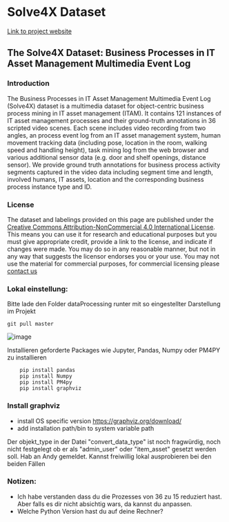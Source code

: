 
# Solve4X Dataset

[Link to project website](https://x2log.pages.fraunhofer.de/solve4x/)

## **The Solve4X Dataset**: Business Processes in IT Asset Management Multimedia Event Log

### Introduction

The Business Processes in IT Asset Management Multimedia Event Log (Solve4X) dataset is a multimedia dataset for object-centric business process mining in IT asset management (ITAM). It contains 121 instances of IT asset management processes and their ground-truth annotations in 36 scripted video scenes. Each scene includes video recording from two angles, an process event log from an IT asset management system, human movement tracking data (including pose, location in the room, walking speed and handling height), task mining log from the web browser and various additional sensor data (e.g. door and shelf openings, distance sensor). We provide ground truth annotations for business process activity segments captured in the video data including segment time and length, involved humans, IT assets, location and the corresponding business process instance type and ID.

### License

The dataset and labelings provided on this page are published under the [Creative Commons Attribution-NonCommercial 4.0 International License](https://creativecommons.org/licenses/by-nc/4.0/).
This means you can use it for research and educational purposes but you must give appropriate credit, provide a link to the license, and indicate if changes were made.
You may do so in any reasonable manner, but not in any way that suggests the licensor endorses you or your use.
You may not use the material for commercial purposes, for commercial licensing please [contact us](https://x2log.pages.fraunhofer.de/solve4x/)

### Lokal einstellung:
Bitte lade den Folder dataProcessing runter mit so eingestellter Darstellung im Projekt

``` git pull master ```

![image](https://github.com/user-attachments/assets/4c4064c3-aab3-4639-82d6-db3d2ad29213)

Installieren geforderte Packages wie Jupyter, Pandas, Numpy oder PM4PY zu installieren

``` pip install jupyter
    pip install pandas
    pip install Numpy
    pip install PM4py
    pip install graphviz
```
### Install graphviz
- install OS specific version https://graphviz.org/download/
- add installation path/bin to system variable path


Der objekt_type in der Datei "convert_data_type" ist noch fragwürdig, noch nicht festgelegt ob er als "admin_user" oder "item_asset" gesetzt werden soll. Hab an Andy gemeldet. Kannst freiwillig lokal ausprobieren bei den beiden Fällen

### Notizen:
- Ich habe verstanden dass du die Prozesses von 36 zu 15 reduziert hast. Aber falls es dir nicht absichtig wars, da kannst du anpassen.
- Welche Python Version hast du auf deine Rechner?